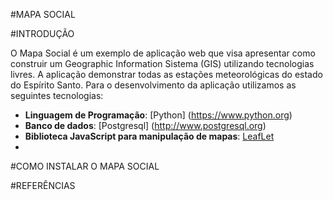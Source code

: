#MAPA SOCIAL

#INTRODUÇÃO

O Mapa Social é um exemplo de aplicação web que visa apresentar como construir um Geographic Information Sistema (GIS) utilizando tecnologias livres. A aplicação demonstrar todas as estações meteorológicas do estado do Espírito Santo. Para o desenvolvimento da aplicação utilizamos as seguintes tecnologias: 
* __Linguagem de Programação__: [Python] (https://www.python.org)
* __Banco de dados__: [Postgresql] (http://www.postgresql.org) 
* __Biblioteca JavaScript para manipulação de mapas__: [LeafLet](http://leafletjs.com)
* 

#COMO INSTALAR O MAPA SOCIAL

#REFERÊNCIAS
